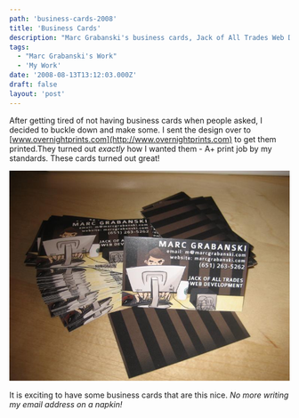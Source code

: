 ```yaml
---
path: 'business-cards-2008'
title: 'Business Cards'
description: "Marc Grabanski's business cards, Jack of All Trades Web Development."
tags:
  - "Marc Grabanski's Work"
  - 'My Work'
date: '2008-08-13T13:12:03.000Z'
draft: false
layout: 'post'
---
```


After getting tired of not having business cards when people asked, I decided to buckle down and make some. I sent the design over to [www.overnightprints.com](http://www.overnightprints.com) to get them printed.They turned out _exactly_ how I wanted them - A+ print job by my standards. These cards turned out great!

![](./business-cards.jpg)

It is exciting to have some business cards that are this nice. _No more writing my email address on a napkin!_
